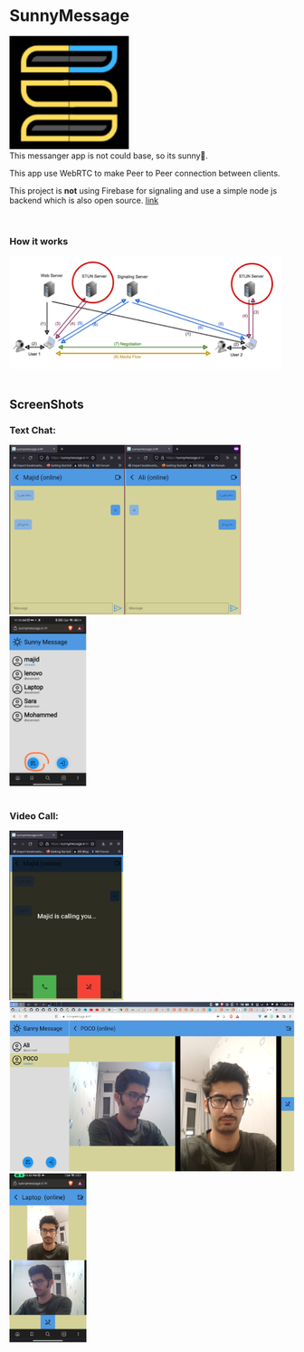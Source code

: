 # SunnyMessage

<img src="screenshots/Logo.png" height="200"><br>
This messanger app is not could base, so its sunny🙂.<br>


This app use WebRTC to make Peer to Peer connection between clients.<br>

This project is <b>not</b> using Firebase for signaling and use a simple node js backend which is also open source.
[link](https://github.com/ali77gh/SunnyMessageNodejs)

<br>

### How it works
<img src="screenshots/WebRTC.png" height="200">
<br><br>

## ScreenShots

### Text Chat:
<img src="screenshots/TextChat.png" height="300">
<img src="screenshots/Contacts.png" height="300">
<br><br>


### Video Call:

<img src="screenshots/IncomingCall.png" height="300"><br>
<img src="screenshots/VideoCallDesktop.png" height="300">
<img src="screenshots/VideoCallMobile.png" height="300"><br>
